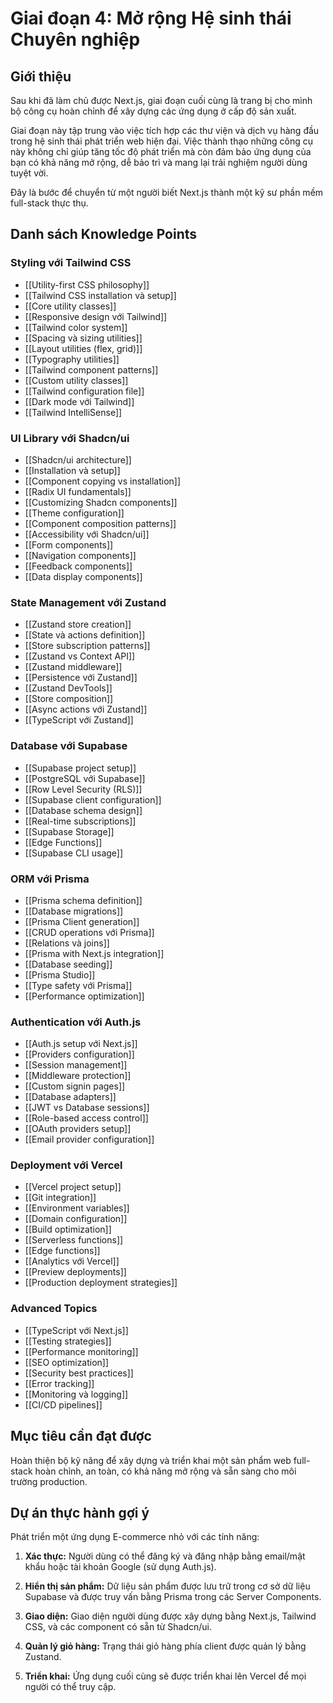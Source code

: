 # Giai đoạn 4: Mở rộng Hệ sinh thái Chuyên nghiệp

## Giới thiệu

Sau khi đã làm chủ được Next.js, giai đoạn cuối cùng là trang bị cho mình bộ công cụ hoàn chỉnh để xây dựng các ứng dụng ở cấp độ sản xuất. 

Giai đoạn này tập trung vào việc tích hợp các thư viện và dịch vụ hàng đầu trong hệ sinh thái phát triển web hiện đại. Việc thành thạo những công cụ này không chỉ giúp tăng tốc độ phát triển mà còn đảm bảo ứng dụng của bạn có khả năng mở rộng, dễ bảo trì và mang lại trải nghiệm người dùng tuyệt vời.

Đây là bước để chuyển từ một người biết Next.js thành một kỹ sư phần mềm full-stack thực thụ.

## Danh sách Knowledge Points

### Styling với Tailwind CSS
- [[Utility-first CSS philosophy]]
- [[Tailwind CSS installation và setup]]
- [[Core utility classes]]
- [[Responsive design với Tailwind]]
- [[Tailwind color system]]
- [[Spacing và sizing utilities]]
- [[Layout utilities (flex, grid)]]
- [[Typography utilities]]
- [[Tailwind component patterns]]
- [[Custom utility classes]]
- [[Tailwind configuration file]]
- [[Dark mode với Tailwind]]
- [[Tailwind IntelliSense]]

### UI Library với Shadcn/ui
- [[Shadcn/ui architecture]]
- [[Installation và setup]]
- [[Component copying vs installation]]
- [[Radix UI fundamentals]]
- [[Customizing Shadcn components]]
- [[Theme configuration]]
- [[Component composition patterns]]
- [[Accessibility với Shadcn/ui]]
- [[Form components]]
- [[Navigation components]]
- [[Feedback components]]
- [[Data display components]]

### State Management với Zustand
- [[Zustand store creation]]
- [[State và actions definition]]
- [[Store subscription patterns]]
- [[Zustand vs Context API]]
- [[Zustand middleware]]
- [[Persistence với Zustand]]
- [[Zustand DevTools]]
- [[Store composition]]
- [[Async actions với Zustand]]
- [[TypeScript với Zustand]]

### Database với Supabase
- [[Supabase project setup]]
- [[PostgreSQL với Supabase]]
- [[Row Level Security (RLS)]]
- [[Supabase client configuration]]
- [[Database schema design]]
- [[Real-time subscriptions]]
- [[Supabase Storage]]
- [[Edge Functions]]
- [[Supabase CLI usage]]

### ORM với Prisma
- [[Prisma schema definition]]
- [[Database migrations]]
- [[Prisma Client generation]]
- [[CRUD operations với Prisma]]
- [[Relations và joins]]
- [[Prisma with Next.js integration]]
- [[Database seeding]]
- [[Prisma Studio]]
- [[Type safety với Prisma]]
- [[Performance optimization]]

### Authentication với Auth.js
- [[Auth.js setup với Next.js]]
- [[Providers configuration]]
- [[Session management]]
- [[Middleware protection]]
- [[Custom signin pages]]
- [[Database adapters]]
- [[JWT vs Database sessions]]
- [[Role-based access control]]
- [[OAuth providers setup]]
- [[Email provider configuration]]

### Deployment với Vercel
- [[Vercel project setup]]
- [[Git integration]]
- [[Environment variables]]
- [[Domain configuration]]
- [[Build optimization]]
- [[Serverless functions]]
- [[Edge functions]]
- [[Analytics với Vercel]]
- [[Preview deployments]]
- [[Production deployment strategies]]

### Advanced Topics
- [[TypeScript với Next.js]]
- [[Testing strategies]]
- [[Performance monitoring]]
- [[SEO optimization]]
- [[Security best practices]]
- [[Error tracking]]
- [[Monitoring và logging]]
- [[CI/CD pipelines]]

## Mục tiêu cần đạt được

Hoàn thiện bộ kỹ năng để xây dựng và triển khai một sản phẩm web full-stack hoàn chỉnh, an toàn, có khả năng mở rộng và sẵn sàng cho môi trường production.

## Dự án thực hành gợi ý

Phát triển một ứng dụng E-commerce nhỏ với các tính năng:

1. **Xác thực:** Người dùng có thể đăng ký và đăng nhập bằng email/mật khẩu hoặc tài khoản Google (sử dụng Auth.js).

2. **Hiển thị sản phẩm:** Dữ liệu sản phẩm được lưu trữ trong cơ sở dữ liệu Supabase và được truy vấn bằng Prisma trong các Server Components.

3. **Giao diện:** Giao diện người dùng được xây dựng bằng Next.js, Tailwind CSS, và các component có sẵn từ Shadcn/ui.

4. **Quản lý giỏ hàng:** Trạng thái giỏ hàng phía client được quản lý bằng Zustand.

5. **Triển khai:** Ứng dụng cuối cùng sẽ được triển khai lên Vercel để mọi người có thể truy cập.